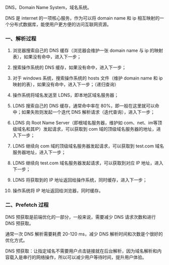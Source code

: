 

DNS，Domain Name System，域名系统。

DNS 是 internet 的一项核心服务，作为可以将 domain name 和 ip 相互映射的一个分布式数据库，能使用户更方便的访问互联网资源。


### 一、解析过程

1. 浏览器搜索自己的 DNS 缓存（浏览器会维护一张 domain name 与 ip 的映射表），如果没有命中，进入下一步；

2. 搜索操作系统的 DNS 缓存，如果没有命中，进入下一步；

3. 对于 windows 系统，搜索操作系统的 hosts 文件（维护 domain name 和 ip 映射的表），如果没有命中，进入下一步；（递归查询）

4. 操作系统将域名发送至 LDNS，即本地区域名服务器；

5. LDNS 搜索自己的 DNS 缓存，通常命中率在 80%，即一般在这里就可以命中；如果失败则发起一个迭代 DNS 解析请求（迭代查询），进入下一步；

6. LDNS 向 Root Name Server（即根域名服务器，维护如 com、net、im等顶级域名和其IP）发起请求，可以获取到 com 域的顶级域名服务器的地址，进入下一步；

7. LDNS 继续向 com 域的顶级域名服务器发起请求，可以获取到 test.com 域名服务器地址，进入下一步；

8. LDNS 继续向 test.com 域名服务器发起请求，可以获取到对应 IP 地址，进入下一步；

9. LDNS 将获取到的 IP 地址返回给操作系统，同时缓存，进入下一步；

10. 操作系统将 IP 地址返回给浏览器，同时缓存。


### 二、Prefetch 过程

DNS 预获取是前端优化的一部分，一般来说，需要减少 DNS 请求次数和进行 DNS 预获取。

通常一次 DNS 解析需要耗费 20-120 ms，减少 DNS 解析时间和次数是个很好的优化方式。

DNS 预获取：让指定域名不需要用户点击链接就在后台解析，因为域名解析和内容载入是串行的网络操作，所以可以减少用户等待时间，提升用户体验。

